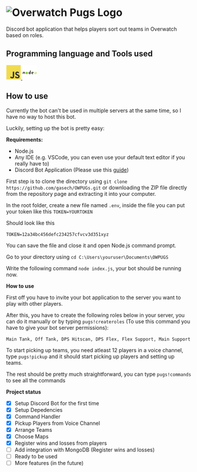 # ![Overwatch Pugs Logo](https://media.discordapp.net/attachments/362749870387363841/867199378511233024/Untitled.png)
Discord bot application that helps players sort out teams in Overwatch based on roles.

## Programming language and Tools used
<p align="left"><a href="https://developer.mozilla.org/en-US/docs/Web/JavaScript" target="_blank"> <img src="https://raw.githubusercontent.com/devicons/devicon/master/icons/javascript/javascript-original.svg" alt="javascript" width="40" height="40"/> </a> <a href="https://nodejs.org" target="_blank"> <img src="https://raw.githubusercontent.com/devicons/devicon/master/icons/nodejs/nodejs-original-wordmark.svg" alt="nodejs" width="40" height="40"/> </a></p>

## How to use
Currently the bot can't be used in multiple servers at the same time, so I have no way to host this bot.

Luckily, setting up the bot is pretty easy:

**Requirements:**
* Node.js
* Any IDE (e.g. VSCode, you can even use your default text editor if you really have to)
* Discord Bot Application (Please use this [guide](https://discordjs.guide/preparations/setting-up-a-bot-application.html#creating-your-bot))

First step is to clone the directory using ```git clone https://github.com/gasech/OWPUGs.git``` or downloading the ZIP file directly from the repository page and extracting it into your computer.


In the root folder, create a new file named `.env`, inside the file you can put your token like this `TOKEN=YOURTOKEN`

Should look like this
```
TOKEN=12a34bc456defc234257cfvcv3d351xyz
```

You can save the file and close it and open Node.js command prompt.

Go to your directory using `cd C:\Users\youruser\Documents\OWPUGS`

Write the following command `node index.js`, your bot should be running now.

**How to use**

First off you have to invite your bot application to the server you want to play with other players.

After this, you have to create the following roles below in your server, you can do it manually or by typing `pugs!createroles` (To use this command you have to give your bot server permissions):

```
Main Tank, Off Tank, DPS Hitscan, DPS Flex, Flex Support, Main Support
```

To start picking up teams, you need atleast 12 players in a voice channel, type `pugs!pickup` and it should start picking up players and setting up teams.

The rest should be pretty much straightforward, you can type `pugs!commands` to see all the commands

**Project status**

- [x] Setup Discord Bot for the first time
- [x] Setup Depedencies
- [x] Command Handler
- [x] Pickup Players from Voice Channel
- [x] Arrange Teams
- [x] Choose Maps
- [x] Register wins and losses from players
- [ ] Add integration with MongoDB (Register wins and losses)
- [ ] Ready to be used
- [ ] More features (in the future)